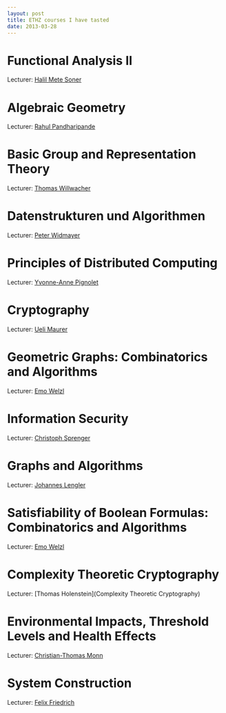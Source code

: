 ```yaml
---
layout: post
title: ETHZ courses I have tasted
date: 2013-03-28
---
```

# Functional Analysis II

Lecturer: [Halil Mete Soner](http://www.math.ethz.ch/~hmsoner/background.html)

# Algebraic Geometry

Lecturer: [Rahul Pandharipande](http://www.math.ethz.ch/~rahul/cv.pdf)

# Basic Group and Representation Theory

Lecturer: [Thomas Willwacher](http://www.math.harvard.edu/~wilthoma/)

# Datenstrukturen und Algorithmen

Lecturer: [Peter Widmayer](http://www.inf.ethz.ch/~widmayer/)

# Principles of Distributed Computing

Lecturer: [Yvonne-Anne Pignolet](http://pignolet.webnode.com/)

# Cryptography

Lecturer: [Ueli Maurer](http://www.crypto.ethz.ch/~maurer/)

# Geometric Graphs: Combinatorics and Algorithms

Lecturer: [Emo Welzl](http://www.inf.ethz.ch/personal/emo/)

# Information Security

Lecturer: [Christoph Sprenger](http://people.inf.ethz.ch/csprenge/Home.html)

# Graphs and Algorithms

Lecturer: [Johannes Lengler](http://www.cadmo.ethz.ch/as/people/members/lenglerj)

# Satisfiability of Boolean Formulas: Combinatorics and Algorithms

Lecturer: [Emo Welzl](http://www.inf.ethz.ch/personal/emo/)

# Complexity Theoretic Cryptography

Lecturer: [Thomas Holenstein](Complexity Theoretic Cryptography)

# Environmental Impacts, Threshold Levels and Health Effects

Lecturer: [Christian-Thomas Monn](http://www.vvz.ethz.ch/Vorlesungsverzeichnis/dozentPre.do?dozide=10003163&semkez=2013S&lang=en&ansicht=1)

# System Construction

Lecturer: [Felix Friedrich](http://www.nativesystems.inf.ethz.ch/Main/FelixFriedrich)
